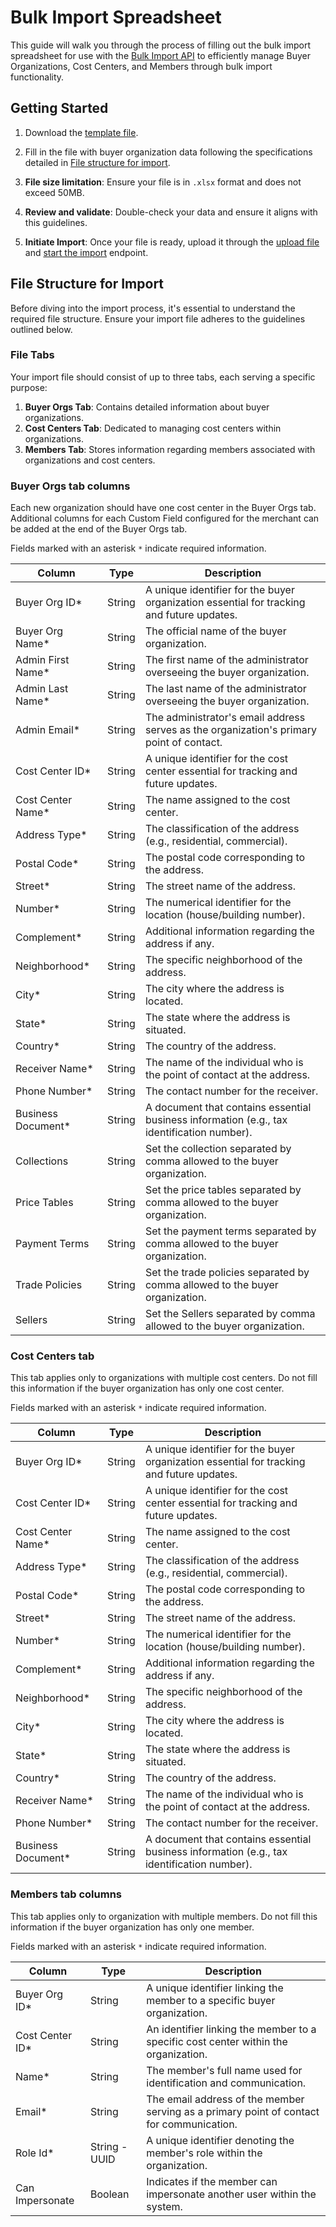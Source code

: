# Bulk Import Spreadsheet

This guide will walk you through the process of filling out the bulk import spreadsheet for use with the [Bulk Import API](https://developers.vtex.com/docs/api-reference/buyer-organizations) to efficiently manage Buyer Organizations, Cost Centers, and Members through bulk import functionality.

## Getting Started

1. Download the [template file](https://io.vtex.com.br/b2b-bulk-import/b2b-bulk-import-template.xlsx).
2. Fill in the file with buyer organization data following the specifications detailed in [File structure for import](#file-structure-for-import).

2. **File size limitation**: Ensure your file is in `.xlsx` format and does not exceed 50MB.

3. **Review and validate**: Double-check your data and ensure it aligns with this guidelines.

4. **Initiate Import**: Once your file is ready, upload it through the [upload file](https://developers.vtex.com/docs/api-reference/buyer-organizations#post-/api/b2b/import/buyer-orgs) and [start the import](https://developers.vtex.com/docs/api-reference/buyer-organizations#post-/api/b2b/import/buyer-orgs/-importId-) endpoint.

## File Structure for Import

Before diving into the import process, it's essential to understand the required file structure. Ensure your import file adheres to the guidelines outlined below.

### File Tabs

Your import file should consist of up to three tabs, each serving a specific purpose:

1. **Buyer Orgs Tab**: Contains detailed information about buyer organizations.
2. **Cost Centers Tab**: Dedicated to managing cost centers within organizations.
3. **Members Tab**: Stores information regarding members associated with organizations and cost centers.

### Buyer Orgs tab columns

Each new organization should have one cost center in the Buyer Orgs tab. Additional columns for each Custom Field configured for the merchant can be added at the end of the Buyer Orgs tab.

Fields marked with an asterisk `*` indicate required information.

| Column | Type | Description |
| - | - | - |
| Buyer Org ID* | String | A unique identifier for the buyer organization essential for tracking and future updates.       |
| Buyer Org Name* | String | The official name of the buyer organization. |
| Admin First Name* | String | The first name of the administrator overseeing the buyer organization. |
| Admin Last Name* | String | The last name of the administrator overseeing the buyer organization. |
| Admin Email* | String | The administrator's email address serves as the organization's primary point of contact. |
| Cost Center ID* | String | A unique identifier for the cost center essential for tracking and future updates. |
| Cost Center Name* | String | The name assigned to the cost center. |
| Address Type* | String | The classification of the address (e.g., residential, commercial). |
| Postal Code* | String | The postal code corresponding to the address. |
| Street* | String | The street name of the address. |
| Number* | String | The numerical identifier for the location (house/building number). |
| Complement* | String | Additional information regarding the address if any. |
| Neighborhood* | String | The specific neighborhood of the address. |
| City* | String | The city where the address is located. |
| State* | String | The state where the address is situated. |
| Country* | String | The country of the address. |
| Receiver Name* | String | The name of the individual who is the point of contact at the address. |
| Phone Number* | String | The contact number for the receiver. |
| Business Document*  | String | A document that contains essential business information (e.g., tax identification number). |
| Collections | String | Set the collection separated by comma allowed to the buyer organization. |
| Price Tables | String | Set the price tables separated by comma allowed to the buyer organization. |
| Payment Terms | String | Set the payment terms separated by comma allowed to the buyer organization. |
| Trade Policies | String | Set the trade policies separated by comma allowed to the buyer organization. |
| Sellers | String | Set the Sellers separated by comma allowed to the buyer organization. |

### Cost Centers tab

This tab applies only to organizations with multiple cost centers. Do not fill this information if the buyer organization has only one cost center.

Fields marked with an asterisk `*` indicate required information.

| Column | Type | Description |
| - | - | - |
| Buyer Org ID* | String | A unique identifier for the buyer organization essential for tracking and future updates. |
| Cost Center ID* | String | A unique identifier for the cost center essential for tracking and future updates. |
| Cost Center Name* | String | The name assigned to the cost center. |
| Address Type* | String | The classification of the address (e.g., residential, commercial). |
| Postal Code* | String | The postal code corresponding to the address. |
| Street* | String | The street name of the address. |
| Number* | String | The numerical identifier for the location (house/building number). |
| Complement* | String | Additional information regarding the address if any. |
| Neighborhood* | String | The specific neighborhood of the address. |
| City* | String | The city where the address is located. |
| State* | String | The state where the address is situated. |
| Country* | String | The country of the address. |
| Receiver Name* | String | The name of the individual who is the point of contact at the address. |
| Phone Number* | String | The contact number for the receiver. |
| Business Document*| String | A document that contains essential business information (e.g., tax identification number). |

### Members tab columns

This tab applies only to organization with multiple members. Do not fill this information if the buyer organization has only one member.

Fields marked with an asterisk `*` indicate required information.

| Column | Type | Description |
| - | - | - |
| Buyer Org ID* | String | A unique identifier linking the member to a specific buyer organization. |
| Cost Center ID* | String | An identifier linking the member to a specific cost center within the organization. |
| Name* | String | The member's full name used for identification and communication. |
| Email* | String | The email address of the member serving as a primary point of contact for communication. |
| Role Id* | String - UUID | A unique identifier denoting the member's role within the organization. |
| Can Impersonate | Boolean | Indicates if the member can impersonate another user within the system. |